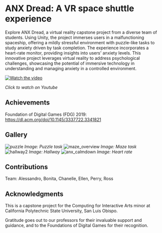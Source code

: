 # ANX Dread: A VR space shuttle experience

Explore ANX Dread, a virtual reality capstone project from a diverse team of students. Using Unity, the project immerses users in a malfunctioning spaceship, offering a mildly stressful environment with puzzle-like tasks to study anxiety driven by task completion. The experience incorporates a heart-rate monitor, providing insights into users' anxiety levels. This innovative project leverages virtual reality to address psychological challenges, showcasing the potential of immersive technology in understanding and managing anxiety in a controlled environment.

[![Watch the video](https://img.youtube.com/vi/COWqeVOVaAA/hqdefault.jpg)](https://youtu.be/COWqeVOVaAA)

_Click to watch on Youtube_

## Achievements

Foundation of Digital Games (FDG) 2019: https://dl.acm.org/doi/10.1145/3337722.3341821

## Gallery

![puzzle](https://github.com/chmosquera/ANX-Dread-VR-Experience/assets/25163297/af315f4d-3975-4b90-8322-ac149f2ce3bb)
_Image: Puzzle task_
![maze_overview](https://github.com/chmosquera/ANX-Dread-VR-Experience/assets/25163297/9eb86286-156f-4233-8fc5-8aef077021dc)
_Image: Maze task_
![hallway2](https://github.com/chmosquera/ANX-Dread-VR-Experience/assets/25163297/da84f5fe-82a1-42c4-b1a0-d6816cbc34c8)
_Image: Hallway_
![anx_calmdown](https://github.com/chmosquera/ANX-Dread-VR-Experience/assets/25163297/be4f907d-03b0-4005-8a64-20abe2880adb)
_Image: Heart rate_

## Contributions
Team: Alessandro, Bonita, Chanelle, Ellen, Perry, Ross

## Acknowledgments

This is a capstone project for the Computing for Interactive Arts minor at California Polytechnic State University, San Luis Obispo.

Gratitude goes out to our professors for their invaluable support and guidance, and to the Foundations of Digital Games for their recognition. 
